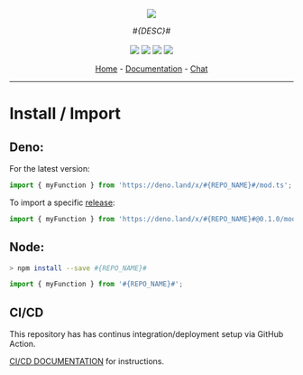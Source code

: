 
<p align="center">
    <img src="https://user-images.githubusercontent.com/6702424/80216211-00ef5280-863e-11ea-81de-59f3a3d4b8e4.png">  
</p>
<p align="center">
    <i>#{DESC}#</i>
    <br>
    <br>
    <img src="https://img.shields.io/bundlephobia/minzip/#{REPO_NAME}#">
    <img src="https://img.shields.io/npm/dw/#{REPO_NAME}#">
    <img src="https://img.shields.io/github/commit-activity/w/garronej/#{REPO_NAME}#">
    <img src="https://img.shields.io/npm/l/#{REPO_NAME}#">
</p>
<p align="center">
  <a href="https://github.com/#{USER_OR_ORG}#/#{REPO_NAME}#">Home</a>
  -
  <a href="https://github.com/#{USER_OR_ORG}#/#{REPO_NAME}#">Documentation</a>
  -
  <a href="https://gitter.im/#{REPO_NAME}#/">Chat</a>
</p>

---

# Install / Import

## Deno:

For the latest version:   
```typescript
import { myFunction } from 'https://deno.land/x/#{REPO_NAME}#/mod.ts';
```

To import a specific [release](https://github.com/#{USER_OR_ORG}#/#{REPO_NAME}#/releases):  

```typescript
import { myFunction } from 'https://deno.land/x/#{REPO_NAME}#@0.1.0/mod.ts';
```

## Node:

```bash
> npm install --save #{REPO_NAME}#
```
```typescript
import { myFunction } from '#{REPO_NAME}#'; 
```

## CI/CD

This repository has has continus integration/deployment setup via GitHub Action. 

[CI/CD DOCUMENTATION](https://github.com/#{USER_OR_ORG}#/#{REPO_NAME}#/blob/dev/CI-CD.md) for instructions. 


